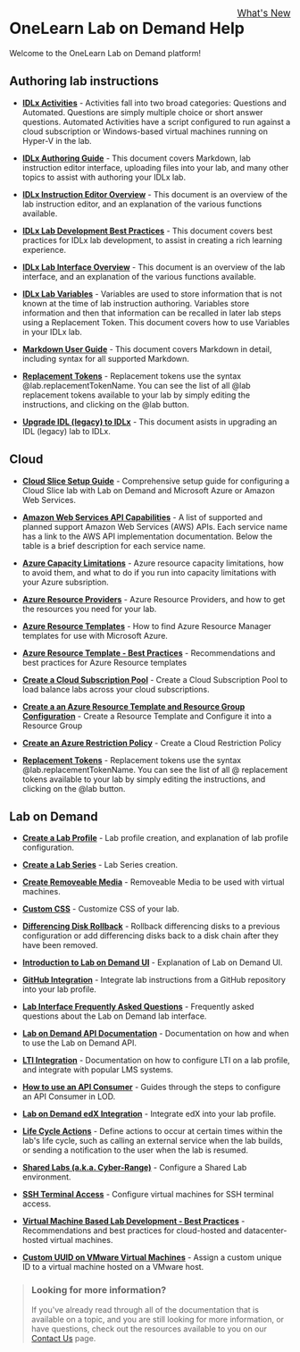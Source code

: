 <style>
    h1:first-of-type {margin-top:0;}
</style>
 
<div style="float:right; padding-top:5px; font-size:120%;">
   <a href="whats-new.md">What's New</a>
</div>

# OneLearn Lab on Demand Help 

Welcome to the OneLearn Lab on Demand platform!

<!--
## [What's New in LOD](whats-new.md) 
-->
## Authoring lab instructions

- [**IDLx Activities**](/lod/activities.md) - Activities fall into two broad categories: Questions and Automated. Questions are simply multiple choice or short answer questions. Automated Activities have a script configured to run against a cloud subscription or Windows-based virtual machines running on Hyper-V in the lab.

- [**IDLx Authoring Guide**](/guides/idl2/idlv2-authoring-guide-and-best-practice.md) - This document covers Markdown, lab instruction editor interface, uploading files into your lab, and many other topics to assist with authoring your IDLx lab.

- [**IDLx Instruction Editor Overview**](/lod/idlx-lab-instruction-editor.md) - This document is an overview of the lab instruction editor, and an explanation of the various functions available. 

- [**IDLx Lab Development Best Practices**](/lod/idlx-development-best-practices.md) - This document covers best practices for IDLx lab development, to assist in creating a rich learning experience.

- [**IDLx Lab Interface Overview**](/lod/idlx-lab-interface-overview.md) - This document is an overview of the lab interface, and an explanation of the various functions available. 

- [**IDLx Lab Variables**](/lod/variables.md) - Variables are used to store information that is not known at the time of lab instruction authoring. Variables store information and then that information can be recalled in later lab steps using a Replacement Token. This document covers how to use Variables in your IDLx lab. 

- [**Markdown User Guide**](/guides/idl2/markdown-user-guide.md) - This document covers Markdown in detail, including syntax for all supported Markdown.

- [**Replacement Tokens**](/lod/feature-focus/cloud-resource-templates/replacement-tokens.md) - Replacement tokens use the syntax &commat;lab.replacementTokenName. You can see the list of all &commat;lab replacement tokens available to your lab by simply editing the instructions, and clicking on the &commat;lab button.

- [**Upgrade IDL (legacy) to IDLx**](/lod/idlx-migration-guide.md) - This document asists in upgrading an IDL (legacy) lab to IDLx.

## Cloud

* [**Cloud Slice Setup Guide**](/guides/cloud-slice/cloud-slice.md) - Comprehensive setup guide for configuring a Cloud Slice lab with Lab on Demand and Microsoft Azure or Amazon Web Services.

* [**Amazon Web Services API Capabilities**](/lod/aws-capabilities.md) - A list of supported and planned support Amazon Web Services (AWS) APIs. Each service name has a link to the AWS API implementation documentation. Below the table is a brief description for each service name. 

* [**Azure Capacity Limitations**](/guides/cloud-slice/microsoft-azure/azure-capacity-limitations.md) - Azure resource capacity limitations, how to avoid them, and what to do if you run into capacity limitations with your Azure subsription.

* [**Azure Resource Providers**](/guides/cloud-slice/microsoft-azure/azure-resource-providers.md) - Azure Resource Providers, and how to get the resources you need for your lab.

* [**Azure Resource Templates**](/guides/cloud-slice/microsoft-azure/cloud-slice-find-resource-templates.md) - How to find Azure Resource Manager templates for use with Microsoft Azure.

* [**Azure Resource Template - Best Practices**](/lod/feature-focus/cloud-resource-templates/recommendations-and-best-practices.md) - Recommendations and best practices for Azure Resource templates

* [**Create a Cloud Subscription Pool**](/lod/create-cloud-subscription-pool.md) - Create a Cloud Subscription Pool to load balance labs across your cloud subscriptions.

* [**Create a an Azure Resource Template and Resource Group Configuration**](/lod/create-a-resource-template-and-configure-it-into-a-resource-group.md) - Create a Resource Template and Configure it into a Resource Group

* [**Create an Azure Restriction Policy**](/lod/create-a-restriction-policy.md) - Create a Cloud Restriction Policy

* [**Replacement Tokens**](/lod/feature-focus/cloud-resource-templates/replacement-tokens.md) - Replacement tokens use the syntax &commat;lab.replacementTokenName. You can see the list of all &commat; replacement tokens available to your lab by simply editing the instructions, and clicking on the &commat;lab button.

## Lab on Demand

* [**Create a Lab Profile**](/lod/feature-focus/lab-profiles/create.md) - Lab profile creation, and explanation of lab profile configuration.

* [**Create a Lab Series**](/lod/create-lab-series.md) - Lab Series creation.

* [**Create Removeable Media**](/lod/create-removeable-media.md) - Removeable Media to be used with virtual machines.

* [**Custom CSS**](/lod/feature-focus/lab-profiles/custom-css.md) - Customize CSS of your lab.

* [**Differencing Disk Rollback**](/lod/differencing-disks.md) - Rollback differencing disks to a previous configuration or add differencing disks back to a disk chain after they have been removed.

* [**Introduction to Lab on Demand UI**](/lod/feature-focus/lod-experience.md) - Explanation of Lab on Demand UI.

* [**GitHub Integration**](/guides/github-integration/github-integration.md) - Integrate lab instructions from a GitHub repository into your lab profile.

* [**Lab Interface Frequently Asked Questions**](/lod/lab-interface-faq.md) - Frequently asked questions about the Lab on Demand lab interface. 

* [**Lab on Demand API Documentation**](/lod/lod-api/lod-api-main.md) - Documentation on how and when to use the Lab on Demand API.

* [**LTI Integration**](/lod/lab-on-demand-lti-integration.md) - Documentation on how to configure LTI on a lab profile, and integrate with popular LMS systems. 

* [**How to use an API Consumer**](/lod/how-to-use-api-consumer.md) - Guides through the steps to configure an API Consumer in LOD.

* [**Lab on Demand edX Integration**](/guides/lti/lod-lti.md) - Integrate edX into your lab profile. 

* [**Life Cycle Actions**](/lod/life-cycle-actions.md) - Define actions to occur at certain times within the lab's life cycle, such as calling an external service when the lab builds, or sending a notification to the user when the lab is resumed. 

<!--
* [**Performance Based Testing (PBT)**](guides/pbt/lodpbtguide.md) - Configure Performance Based Testing on your lab profile.
-->

* [**Shared Labs (a.k.a. Cyber-Range)**](/guides/sl/sharedlabs.md) - Configure a Shared Lab environment.

* [**SSH Terminal Access**](lod/terminal-access.md) - Configure virtual machines for SSH terminal access. 

* [**Virtual Machine Based Lab Development - Best Practices**](/lod/vm-based-lab-build-best-practices.md) - Recommendations and best practices for cloud-hosted and datacenter-hosted virtual machines.

- [**Custom UUID on VMware Virtual Machines**](uuid.md) - Assign a custom unique ID to a virtual machine hosted on a VMware host.

<!--
## Quick Starts

Quick starts are a guided walkthrough, and allow you to fast track your learning experience, helping you get more value from the platform as quickly as possible.

### Building your first Cloud Slice lab

With the Cloud Slice feature, LOD is able to support cloud learning at scale. Learners are provided with a slice of a cloud subscription that they can use for the duration of their learning experience, limited however you configure it. This series of Quick Starts will walk you through every step required to create a feature-rich Cloud Slice lab.

|Duration|Quick Start|
|--:|:--|
|20&nbsp;minutes|[Configure your Cloud Subscription for use with LOD](/lod/quick-starts/cloud-slice/configure-subscription.md)|
|5&nbsp;minutes|[Add your Cloud Subscription into LOD](/lod/quick-starts/cloud-slice/add-subscription-into-lod.md)|
|5&nbsp;minutes|[Create a Cloud Slice lab in 3 steps](/lod/quick-starts/cloud-slice/create.md)|
|10&nbsp;minutes|[Write instructions for your Cloud Slice lab](/lod/quick-starts/cloud-slice/write-instructions.md)|
|10&nbsp;minutes|[Provision cloud resources in your Cloud Slice lab](/lod/quick-starts/cloud-slice/provision-cloud-resources.md)|
|10&nbsp;minutes|[Restrict what users can create in your Cloud Slice lab](/lod/quick-starts/cloud-slice/restriction-policies.md)|
|20&nbsp;minutes|[Register Cloud Resource Providers](/lod/quick-starts/cloud-slice/cloud-resource-providers.md)|
|10&nbsp;minutes|[Set up Cloud Slice lab for Scale](/lod/quick-starts/cloud-slice/scale.md)|

### Deploying a Linux VM on Azure using a Resource Template

|Duration|Quick Start|
|--:|:--|
|15&nbsp;minutes|[Deploy Linux on Azure using a Resource Template](/lod/quick-starts/linux/deploy-linux-template.md)|

-->

> ### Looking for more information?
>
>If you've already read through all of the documentation that is available on a topic, and you are still looking for more information, or have questions, check out the resources available to you on our [Contact Us](/contact-us.md) page.
